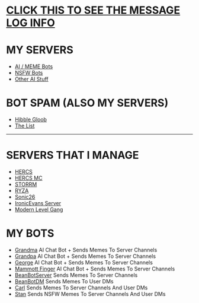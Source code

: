 # [CLICK THIS TO SEE THE MESSAGE LOG INFO](https://github.com/ToastedNub/LogMessages)

# MY SERVERS
 - [AI / MEME Bots](https://discord.gg/BYFmPrMgAs)
 - [NSFW Bots](https://discord.gg/qAupaGXRYt)
 - [Other AI Stuff](https://discord.gg/zCx5xxYK6h)

# BOT SPAM (ALSO MY SERVERS)
 - [Hibble Gloob](https://discord.gg/WsXyFfDknB)
 - [The List](https://discord.gg/3WZtTUC3m8)

-------------------------------------------------------------------------------------------------------------------------------------------------------------------------------------------------------------------------------------------------------------------------------------------------------------------

# SERVERS THAT I MANAGE
 - [HERCS](https://discord.gg/W6rgvuBXXr)
 - [HERCS MC](https://discord.gg/Vdp7RuD9ku)
 - [STORRM](https://discord.gg/CP5Ze9ynxM)
 - [RYZA](https://discord.gg/mrHmuRvGzz)
 - [Sonic26](https://discord.gg/5PnBxtVGG6)
 - [IronicEvans Server](https://discord.gg/sDYhm6JfUS)
 - [Modern Level Gang](https://discord.gg/TG3CfstpWV)


# MY BOTS
 - [Grandma](https://discord.com/oauth2/authorize?client_id=1070116081219416185&permissions=116736&integration_type=0&scope=bot) AI Chat Bot + Sends Memes To Server Channels
 - [Grandpa](https://discord.com/oauth2/authorize?client_id=1070234713429639168&permissions=116736&integration_type=0&scope=bot) AI Chat Bot + Sends Memes To Server Channels
 - [George](https://discord.com/oauth2/authorize?client_id=1117384641196851230&permissions=116736&integration_type=0&scope=bot) AI Chat Bot + Sends Memes To Server Channels
 - [Mammott Finger](https://discord.com/oauth2/authorize?client_id=1073373579569287340&permissions=116736&integration_type=0&scope=bot) AI Chat Bot + Sends Memes To Server Channels
 - [BeanBotServer](https://discord.com/oauth2/authorize?client_id=1178570228075085894&permissions=116736&integration_type=0&scope=bot) Sends Memes To Server Channels
 - [BeanBotDM](https://discord.com/oauth2/authorize?client_id=1204913090706022400&permissions=116736&integration_type=0&scope=bot) Sends Memes To User DMs
 - [Carl](https://discord.com/oauth2/authorize?client_id=1117388153133731870&permissions=116736&integration_type=0&scope=bot) Sends Memes To Server Channels And User DMs
 - [Stan](https://discord.com/oauth2/authorize?client_id=1298207288355586140&permissions=116736&integration_type=0&scope=bot) Sends NSFW Memes To Server Channels And User DMs

